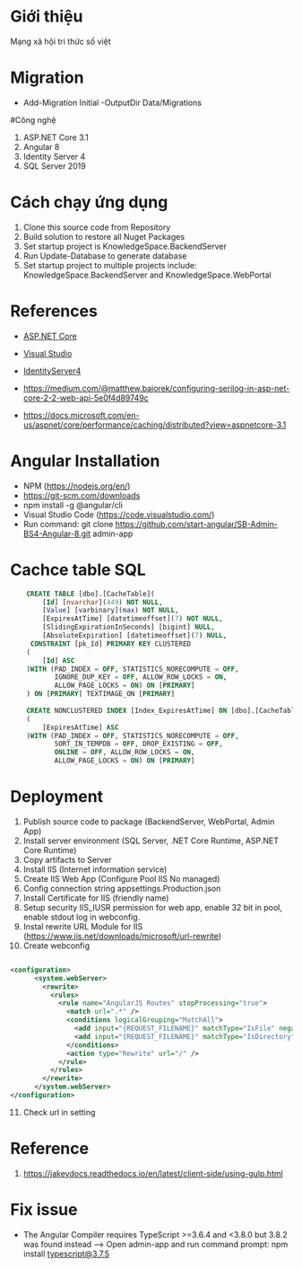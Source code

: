 ﻿# Giới thiệu
Mạng xã hội tri thức số việt

# Migration
- Add-Migration Initial -OutputDir Data/Migrations

#Công nghệ
1. ASP.NET Core 3.1
2. Angular 8
3. Identity Server 4
5. SQL Server 2019

# Cách chạy ứng dụng
1. Clone this source code from Repository
2. Build solution to restore all Nuget Packages
2. Set startup project is KnowledgeSpace.BackendServer
3. Run Update-Database to generate database
4. Set startup project to multiple projects include: KnowledgeSpace.BackendServer and KnowledgeSpace.WebPortal

# References
- [ASP.NET Core](https://docs.microsoft.com/en-us/aspnet/core/?view=aspnetcore-3.1)
- [Visual Studio](https://visualstudio.microsoft.com/)
- [IdentityServer4](https://identityserver.io/)

- https://medium.com/@matthew.bajorek/configuring-serilog-in-asp-net-core-2-2-web-api-5e0f4d89749c
- https://docs.microsoft.com/en-us/aspnet/core/performance/caching/distributed?view=aspnetcore-3.1

# Angular Installation
- NPM (https://nodejs.org/en/)
- https://git-scm.com/downloads
- npm install -g @angular/cli
- Visual Studio Code (https://code.visualstudio.com/)
- Run command: git clone https://github.com/start-angular/SB-Admin-BS4-Angular-8.git admin-app
# Cachce table SQL
```sql
    CREATE TABLE [dbo].[CacheTable](
        [Id] [nvarchar](449) NOT NULL,
        [Value] [varbinary](max) NOT NULL,
        [ExpiresAtTime] [datetimeoffset](7) NOT NULL,
        [SlidingExpirationInSeconds] [bigint] NULL,
        [AbsoluteExpiration] [datetimeoffset](7) NULL,
     CONSTRAINT [pk_Id] PRIMARY KEY CLUSTERED 
    (
        [Id] ASC
    )WITH (PAD_INDEX = OFF, STATISTICS_NORECOMPUTE = OFF, 
           IGNORE_DUP_KEY = OFF, ALLOW_ROW_LOCKS = ON, 
           ALLOW_PAGE_LOCKS = ON) ON [PRIMARY]
    ) ON [PRIMARY] TEXTIMAGE_ON [PRIMARY]
 
    CREATE NONCLUSTERED INDEX [Index_ExpiresAtTime] ON [dbo].[CacheTable]
    (
        [ExpiresAtTime] ASC
    )WITH (PAD_INDEX = OFF, STATISTICS_NORECOMPUTE = OFF, 
           SORT_IN_TEMPDB = OFF, DROP_EXISTING = OFF, 
           ONLINE = OFF, ALLOW_ROW_LOCKS = ON, 
           ALLOW_PAGE_LOCKS = ON) ON [PRIMARY]
```
# Deployment
1. Publish source code to package (BackendServer, WebPortal, Admin App)
2. Install server environment (SQL Server, .NET Core Runtime, ASP.NET Core Runtime)
3. Copy artifacts to Server
4. Install IIS (Internet information service)
5. Create IIS Web App (Configure Pool IIS No managed)
6. Config connection string appsettings.Production.json
7. Install Certificate for IIS (friendly name)
8. Setup security IIS_IUSR permission for web app, enable 32 bit in pool, enable stdout log in webconfig.
9. Instal rewrite URL Module for IIS (https://www.iis.net/downloads/microsoft/url-rewrite)
10. Create webconfig
```xml

<configuration>
      <system.webServer>
        <rewrite>
          <rules>
            <rule name="AngularJS Routes" stopProcessing="true">
              <match url=".*" />
              <conditions logicalGrouping="MatchAll">
                <add input="{REQUEST_FILENAME}" matchType="IsFile" negate="true" />
                <add input="{REQUEST_FILENAME}" matchType="IsDirectory" negate="true" />   
              </conditions>
              <action type="Rewrite" url="/" />
            </rule>
          </rules>
        </rewrite>
      </system.webServer>
</configuration>
```
11. Check url in setting

# Reference
1. https://jakeydocs.readthedocs.io/en/latest/client-side/using-gulp.html

# Fix issue
- The Angular Compiler requires TypeScript >=3.6.4 and <3.8.0 but 3.8.2 was found instead --> Open admin-app and run command prompt: npm install typescript@3.7.5



